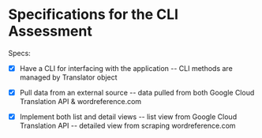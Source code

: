 # Specifications for the CLI Assessment

Specs:
- [x] Have a CLI for interfacing with the application
  -- CLI methods are managed by Translator object

- [X] Pull data from an external source
  -- data pulled from both Google Cloud Translation API & wordreference.com

- [X] Implement both list and detail views
  -- list view from Google Cloud Translation API
  -- detailed view from scraping wordreference.com
